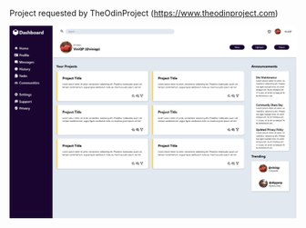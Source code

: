 Project requested by TheOdinProject (https://www.theodinproject.com)

![image](https://github.com/ViniQP/admin_dashboard/blob/main/lib/Screenshot%202023-02-23%20at%2012-40-26%20Admin%20Dashboard.png)
